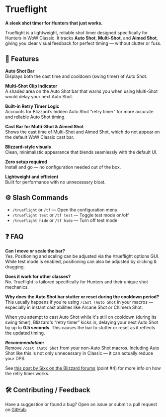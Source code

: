 # Trueflight

**A sleek shot timer for Hunters that just works.**

Trueflight is a lightweight, reliable shot timer designed specifically for Hunters in WoW Classic. It tracks **Auto Shot**, **Multi-Shot**, and **Aimed Shot**, giving you clear visual feedback for perfect timing — without clutter or fuss.

## 🎯 Features

**Auto Shot Bar**  
Displays both the cast time and cooldown (swing timer) of Auto Shot.

**Multi-Shot Clip Indicator**  
A shaded area on the Auto Shot bar that warns you when using Multi-Shot would delay your next Auto Shot.

**Built-in Retry Timer Logic**  
Accounts for Blizzard’s hidden Auto Shot “retry timer” for more accurate and reliable Auto Shot timing.

**Cast Bar for Multi-Shot & Aimed Shot**  
Shows the cast time of Multi-Shot and Aimed Shot, which do not appear on the default WoW Classic cast bar.

**Blizzard-style visuals**  
Clean, minimalistic appearance that blends seamlessly with the default UI.

**Zero setup required**  
Install and go — no configuration needed out of the box.

**Lightweight and efficient**  
Built for performance with no unnecessary bloat.

## ⚙️ Slash Commands

*   `/trueflight` or `/tf` — Open the configuration menu
*   `/trueflight test` or `/tf test` — Toggle test mode on/off
*   `/trueflight hide` or `/tf hide` — Turn off test mode

## ❓ FAQ

**Can I move or scale the bar?**  
Yes. Positioning and scaling can be adjusted via the /trueflight options GUI. While test mode is enabled, positioning can also be adjusted by clicking & dragging.

**Does it work for other classes?**  
No. Trueflight is tailored specifically for Hunters and their unique shot mechanics.

**Why does the Auto Shot bar stutter or reset during the cooldown period?**  
This usually happens if you're using `/cast !Auto Shot` in your macros — especially in instant cast abilities like Arcane Shot or Chimera Shot.

When you attempt to cast Auto Shot while it's still on cooldown (during its swing timer), Blizzard's “retry timer” kicks in, delaying your next Auto Shot by up to **0.5 seconds**. This causes the bar to stutter or reset as it reflects the updated timing.

***Recommendation:***  
Remove `/cast !Auto Shot` from your non-Auto Shot macros. Including Auto Shot like this is not only unnecessary in Classic — it can actually reduce your DPS.

See [this post by Sixx on the Blizzard forums](https://us.forums.blizzard.com/en/wow/t/classic-hunter-the-retry-timer/542470) (point #4) for more info on how the retry timer works.

## 🛠️ Contributing / Feedback

Have a suggestion or found a bug? Open an issue or submit a pull request on [GitHub](https://github.com/stako/Trueflight).